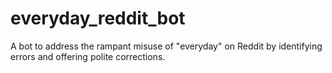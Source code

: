 # everyday_reddit_bot
A bot to address the rampant misuse of "everyday" on Reddit by identifying errors and offering polite corrections.
